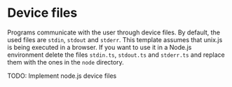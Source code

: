 # Device files

Programs communicate with the user through device files. By default, the used files are `stdin`, `stdout` and `stderr`.
This template assumes that unix.js is being executed in a browser. If you want to use it in a Node.js environment delete the files `stdin.ts`, `stdout.ts` and `stderr.ts` and replace them with the ones in the `node` directory.

TODO: Implement node.js device files
